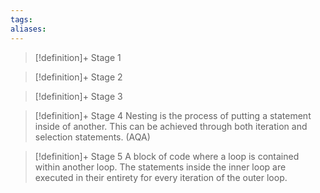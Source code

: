 ```yaml
---
tags:
aliases:
---
```


> [!definition]+ Stage 1
>

> [!definition]+ Stage 2
>

> [!definition]+ Stage 3
>

> [!definition]+ Stage 4
> Nesting is the process of putting a statement inside of another. This can be achieved
through both iteration and selection statements. (AQA)

> [!definition]+ Stage 5
> A block of code where a loop is contained within another loop. The statements inside the inner loop are executed in their entirety for every iteration of the outer loop.


